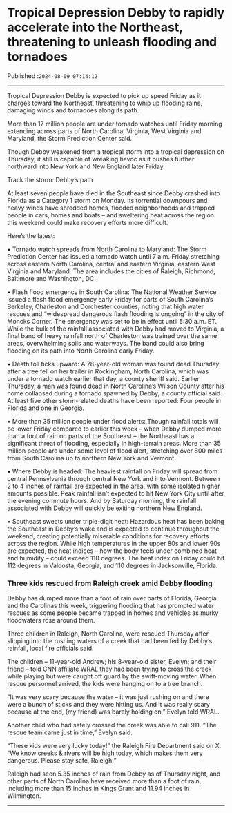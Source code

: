 # Tropical Depression Debby to rapidly accelerate into the Northeast, threatening to unleash flooding and tornadoes

Published :`2024-08-09 07:14:12`

---

Tropical Depression Debby is expected to pick up speed Friday as it charges toward the Northeast, threatening to whip up flooding rains, damaging winds and tornadoes along its path.

More than 17 million people are under tornado watches until Friday morning extending across parts of North Carolina, Virginia, West Virginia and Maryland, the Storm Prediction Center said.

Though Debby weakened from a tropical storm into a tropical depression on Thursday, it still is capable of wreaking havoc as it pushes further northward into New York and New England later Friday.

Track the storm: Debby’s path

At least seven people have died in the Southeast since Debby crashed into Florida as a Category 1 storm on Monday. Its torrential downpours and heavy winds have shredded homes, flooded neighborhoods and trapped people in cars, homes and boats – and sweltering heat across the region this weekend could make recovery efforts more difficult.

Here’s the latest:

• Tornado watch spreads from North Carolina to Maryland: The Storm Prediction Center has issued a tornado watch until 7 a.m. Friday stretching across eastern North Carolina, central and eastern Virginia, eastern West Virginia and Maryland. The area includes the cities of Raleigh, Richmond, Baltimore and Washington, DC.

• Flash flood emergency in South Carolina: The National Weather Service issued a flash flood emergency early Friday for parts of South Carolina’s Berkeley, Charleston and Dorchester counties, noting that high water rescues and “widespread dangerous flash flooding is ongoing” in the city of Moncks Corner. The emergency was set to be in effect until 5:30 a.m. ET. While the bulk of the rainfall associated with Debby had moved to Virginia, a final band of heavy rainfall north of Charleston was trained over the same areas, overwhelming soils and waterways. The band could also bring flooding on its path into North Carolina early Friday.

• Death toll ticks upward: A 78-year-old woman was found dead Thursday after a tree fell on her trailer in Rockingham, North Carolina, which was under a tornado watch earlier that day, a county sheriff said. Earlier Thursday, a man was found dead in North Carolina’s Wilson County after his home collapsed during a tornado spawned by Debby, a county official said. At least five other storm-related deaths have been reported: Four people in Florida and one in Georgia.

• More than 35 million people under flood alerts: Though rainfall totals will be lower Friday compared to earlier this week – when Debby dumped more than a foot of rain on parts of the Southeast – the Northeast has a significant threat of flooding, especially in high-terrain areas. More than 35 million people are under some level of flood alert, stretching over 800 miles from South Carolina up to northern New York and Vermont.

• Where Debby is headed: The heaviest rainfall on Friday will spread from central Pennsylvania through central New York and into Vermont. Between 2 to 4 inches of rainfall are expected in the area, with some isolated higher amounts possible. Peak rainfall isn’t expected to hit New York City until after the evening commute hours. And by Saturday morning, the rainfall associated with Debby will quickly be exiting northern New England.

• Southeast sweats under triple-digit heat: Hazardous heat has been baking the Southeast in Debby’s wake and is expected to continue throughout the weekend, creating potentially miserable conditions for recovery efforts across the region. While high temperatures in the upper 80s and lower 90s are expected, the heat indices – how the body feels under combined heat and humidity – could exceed 110 degrees. The heat index on Friday could hit 112 degrees in Valdosta, Georgia, and 110 degrees in Jacksonville, Florida.

### Three kids rescued from Raleigh creek amid Debby flooding

Debby has dumped more than a foot of rain over parts of Florida, Georgia and the Carolinas this week, triggering flooding that has prompted water rescues as some people became trapped in homes and vehicles as murky floodwaters rose around them.

Three children in Raleigh, North Carolina, were rescued Thursday after slipping into the rushing waters of a creek that had been fed by Debby’s rainfall, local fire officials said.

The children – 11-year-old Andrew; his 8-year-old sister, Evelyn; and their friend – told CNN affiliate WRAL they had been trying to cross the creek while playing but were caught off guard by the swift-moving water. When rescue personnel arrived, the kids were hanging on to a tree branch.

“It was very scary because the water – it was just rushing on and there were a bunch of sticks and they were hitting us. And it was really scary because at the end, (my friend) was barely holding on,” Evelyn told WRAL.

Another child who had safely crossed the creek was able to call 911. “The rescue team came just in time,” Evelyn said.

“These kids were very lucky today!” the Raleigh Fire Department said on X. “We know creeks & rivers will be high today, which makes them very dangerous. Please stay safe, Raleigh!”

Raleigh had seen 5.35 inches of rain from Debby as of Thursday night, and other parts of North Carolina have received more than a foot of rain, including more than 15 inches in Kings Grant and 11.94 inches in Wilmington.

---

